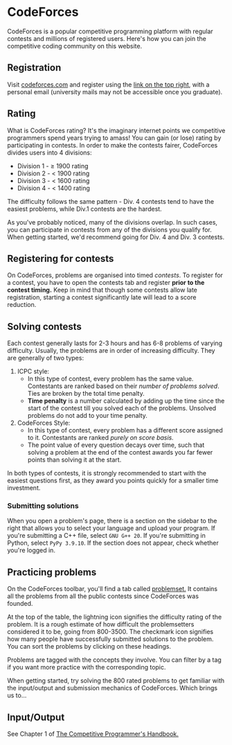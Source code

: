 # CodeForces

CodeForces is a popular competitive programming platform with regular contests and millions of registered users. Here's how you can join the competitive coding community on this website.

## Registration

Visit [codeforces.com](codeforces.com) and register using the [link on the top right](codeforces.com/register), with a personal email (university mails may not be accessible once you graduate).

## Rating

What is CodeForces rating? It's the imaginary internet points we competitive programmers spend years trying to amass! You can gain (or lose) rating by participating in contests. In order to make the contests fairer, CodeForces divides users into 4 divisions:

- Division 1 - ≥ 1900 rating
- Division 2 - < 1900 rating
- Division 3 - < 1600 rating
- Division 4 - < 1400 rating

The difficulty follows the same pattern - Div. 4 contests tend to have the easiest problems, while Div.1 contests are the hardest.

As you've probably noticed, many of the divisions overlap. In such cases, you can participate in contests from any of the divisions you qualify for. When getting started, we'd recommend going for Div. 4 and Div. 3 contests.

## Registering for contests

On CodeForces, problems are organised into timed _contests_. To register for a contest, you have to open the contests tab and register **prior to the contest timing.** Keep in mind that though some contests allow late registration, starting a contest significantly late will lead to a score reduction.

## Solving contests

Each contest generally lasts for 2-3 hours and has 6-8 problems of varying difficulty. Usually, the problems are in order of increasing difficulty. They are generally of two types:

1. ICPC style:
    - In this type of contest, every problem has the same value. Contestants are ranked based on their _number of problems solved_. Ties are broken by the total time penalty.
    - **Time penalty** is a number calculated by adding up the time since the start of the contest till you solved each of the problems. Unsolved problems do not add to your time penalty.
2. CodeForces Style:
    - In this type of contest, every problem has a different score assigned to it. Contestants are ranked _purely on score basis._
    - The point value of every question decays over time, such that solving a problem at the end of the contest awards you far fewer points than solving it at the start.

In both types of contests, it is strongly recommended to start with the easiest questions first, as they award you points quickly for a smaller time investment.

### Submitting solutions

When you open a problem's page, there is a section on the sidebar to the right that allows you to select your language and upload your program. If you're submitting a C++ file, select ```GNU G++ 20```. If you're submitting in Python, select ```PyPy 3.9.10```. If the section does not appear, check whether you're logged in.

## Practicing problems

On the CodeForces toolbar, you'll find a tab called [problemset.](codeforces.com/problemset) It contains all the problems from all the public contests since CodeForces was founded.

At the top of the table, the lightning icon signifies the difficulty rating of the problem. It is a rough estimate of how difficult the problemsetters considered it to be, going from 800-3500. The checkmark icon signifies how many people have successfully submitted solutions to the problem. You can sort the problems by clicking on these headings.

Problems are tagged with the concepts they involve. You can filter by a tag if you want more practice with the corresponding topic.

When getting started, try solving the 800 rated problems to get familiar with the input/output and submission mechanics of CodeForces. Which brings us to...

## Input/Output

See Chapter 1 of [The Competitive Programmer's Handbook.](books/Competitive%20Programmer’s%20Handbook.pdf)
